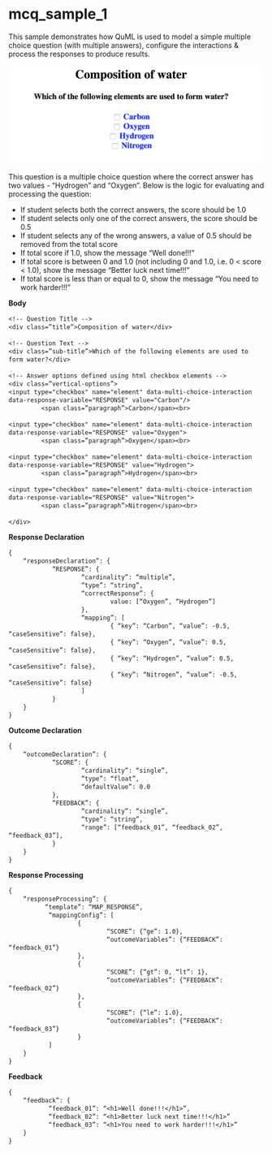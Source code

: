 # mcq\_sample\_1

This sample demonstrates how QuML is used to model a simple multiple choice question \(with multiple answers\), configure the interactions & process the responses to produce results.

![sample mcq image](/v1/images/sample_question_mcq_1.png)

This question is a multiple choice question where the correct answer has two values - “Hydrogen” and “Oxygen”. Below is the logic for evaluating and processing the question:

* If student selects both the correct answers, the score should be 1.0
* If student selects only one of the correct answers, the score should be 0.5
* If student selects any of the wrong answers, a value of 0.5 should be removed from the total score
* If total score if 1.0, show the message “Well done!!!” 
* If total score is between 0 and 1.0 \(not including 0 and 1.0, i.e. 0 &lt; score &lt; 1.0\), show the message “Better luck next time!!!”
* If total score is less than or equal to 0, show the message “You need to work harder!!!”

**Body**

```text
<!-- Question Title -->
<div class=”title”>Composition of water</div>

<!-- Question Text -->
<div class=”sub-title”>Which of the following elements are used to form water?</div>

<!-- Answer options defined using html checkbox elements -->
<div class=”vertical-options”>
<input type="checkbox" name="element" data-multi-choice-interaction data-response-variable="RESPONSE" value="Carbon"/>
         <span class=”paragraph”>Carbon</span><br>

<input type="checkbox" name="element" data-multi-choice-interaction data-response-variable="RESPONSE" value="Oxygen">
         <span class=”paragraph”>Oxygen</span><br>

<input type="checkbox" name="element" data-multi-choice-interaction data-response-variable="RESPONSE" value="Hydrogen">
         <span class=”paragraph”>Hydrogen</span><br>

<input type="checkbox" name="element" data-multi-choice-interaction data-response-variable="RESPONSE" value="Nitrogen">
         <span class=”paragraph”>Nitrogen</span><br>

</div>
```

**Response Declaration**

```text
{
    “responseDeclaration”: {
            “RESPONSE”: {
                    “cardinality”: “multiple”,
                    “type”: “string”,
                    “correctResponse”: {
                            value: [“Oxygen”, “Hydrogen”]
                    },
                    “mapping”: [
                            { “key”: “Carbon”, “value”: -0.5, “caseSensitive”: false},
                            { “key”: “Oxygen”, “value”: 0.5, “caseSensitive”: false},
                            { “key”: “Hydrogen”, “value”: 0.5, “caseSensitive”: false},
                            { “key”: “Nitrogen”, “value”: -0.5, “caseSensitive”: false}
                    ]
            }
    }
}
```

**Outcome Declaration**

```text
{
    “outcomeDeclaration”: {
            “SCORE”: {
                    “cardinality”: “single”,
                    “type”: “float”,
                    “defaultValue”: 0.0
            },
            “FEEDBACK”: {
                    “cardinality”: “single”,
                    “type”: “string”,
                    “range”: [“feedback_01”, “feedback_02”, “feedback_03”],
            }
    }
}
```

**Response Processing**

```text
{
    “responseProcessing”: {
          “template”: “MAP_RESPONSE”,
           “mappingConfig”: [
                   {
                           “SCORE”: {“ge”: 1.0},
                           “outcomeVariables”: {“FEEDBACK”: “feedback_01”}
                   },
                   {
                           “SCORE”: {“gt”: 0, “lt”: 1},
                           “outcomeVariables”: {“FEEDBACK”: “feedback_02”}
                   },
                   {
                           “SCORE”: {“le”: 1.0},
                           “outcomeVariables”: {“FEEDBACK”: “feedback_03”}
                   }
           ]
    }
}
```

**Feedback**

```text
{
    “feedback”: {
           “feedback_01”: “<h1>Well done!!!</h1>”,
           “feedback_02”: “<h1>Better luck next time!!!</h1>”
           “feedback_03”: “<h1>You need to work harder!!!</h1>”
    }
}
```

